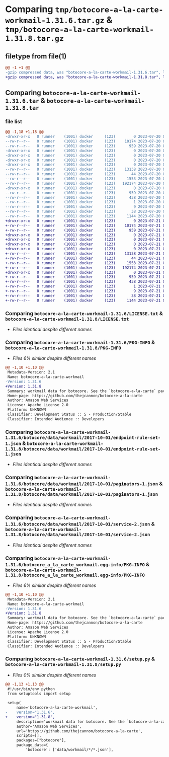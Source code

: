 # Comparing `tmp/botocore-a-la-carte-workmail-1.31.6.tar.gz` & `tmp/botocore-a-la-carte-workmail-1.31.8.tar.gz`

## filetype from file(1)

```diff
@@ -1 +1 @@
-gzip compressed data, was "botocore-a-la-carte-workmail-1.31.6.tar", last modified: Thu Jul 20 01:20:48 2023, max compression
+gzip compressed data, was "botocore-a-la-carte-workmail-1.31.8.tar", last modified: Fri Jul 21 01:21:59 2023, max compression
```

## Comparing `botocore-a-la-carte-workmail-1.31.6.tar` & `botocore-a-la-carte-workmail-1.31.8.tar`

### file list

```diff
@@ -1,18 +1,18 @@
-drwxr-xr-x   0 runner    (1001) docker     (123)        0 2023-07-20 01:20:48.670943 botocore-a-la-carte-workmail-1.31.6/
--rw-r--r--   0 runner    (1001) docker     (123)    10174 2023-07-20 01:20:48.000000 botocore-a-la-carte-workmail-1.31.6/LICENSE.txt
--rw-r--r--   0 runner    (1001) docker     (123)      959 2023-07-20 01:20:48.670943 botocore-a-la-carte-workmail-1.31.6/PKG-INFO
-drwxr-xr-x   0 runner    (1001) docker     (123)        0 2023-07-20 01:20:48.670943 botocore-a-la-carte-workmail-1.31.6/botocore/
-drwxr-xr-x   0 runner    (1001) docker     (123)        0 2023-07-20 01:20:48.670943 botocore-a-la-carte-workmail-1.31.6/botocore/data/
-drwxr-xr-x   0 runner    (1001) docker     (123)        0 2023-07-20 01:20:48.670943 botocore-a-la-carte-workmail-1.31.6/botocore/data/workmail/
-drwxr-xr-x   0 runner    (1001) docker     (123)        0 2023-07-20 01:20:48.670943 botocore-a-la-carte-workmail-1.31.6/botocore/data/workmail/2017-10-01/
--rw-r--r--   0 runner    (1001) docker     (123)    13138 2023-07-20 01:19:55.000000 botocore-a-la-carte-workmail-1.31.6/botocore/data/workmail/2017-10-01/endpoint-rule-set-1.json
--rw-r--r--   0 runner    (1001) docker     (123)       44 2023-07-20 01:19:55.000000 botocore-a-la-carte-workmail-1.31.6/botocore/data/workmail/2017-10-01/examples-1.json
--rw-r--r--   0 runner    (1001) docker     (123)     1553 2023-07-20 01:19:55.000000 botocore-a-la-carte-workmail-1.31.6/botocore/data/workmail/2017-10-01/paginators-1.json
--rw-r--r--   0 runner    (1001) docker     (123)   192174 2023-07-20 01:19:55.000000 botocore-a-la-carte-workmail-1.31.6/botocore/data/workmail/2017-10-01/service-2.json
-drwxr-xr-x   0 runner    (1001) docker     (123)        0 2023-07-20 01:20:48.670943 botocore-a-la-carte-workmail-1.31.6/botocore_a_la_carte_workmail.egg-info/
--rw-r--r--   0 runner    (1001) docker     (123)      959 2023-07-20 01:20:48.000000 botocore-a-la-carte-workmail-1.31.6/botocore_a_la_carte_workmail.egg-info/PKG-INFO
--rw-r--r--   0 runner    (1001) docker     (123)      438 2023-07-20 01:20:48.000000 botocore-a-la-carte-workmail-1.31.6/botocore_a_la_carte_workmail.egg-info/SOURCES.txt
--rw-r--r--   0 runner    (1001) docker     (123)        1 2023-07-20 01:20:48.000000 botocore-a-la-carte-workmail-1.31.6/botocore_a_la_carte_workmail.egg-info/dependency_links.txt
--rw-r--r--   0 runner    (1001) docker     (123)        9 2023-07-20 01:20:48.000000 botocore-a-la-carte-workmail-1.31.6/botocore_a_la_carte_workmail.egg-info/top_level.txt
--rw-r--r--   0 runner    (1001) docker     (123)       38 2023-07-20 01:20:48.670943 botocore-a-la-carte-workmail-1.31.6/setup.cfg
--rw-r--r--   0 runner    (1001) docker     (123)     1144 2023-07-20 01:20:48.000000 botocore-a-la-carte-workmail-1.31.6/setup.py
+drwxr-xr-x   0 runner    (1001) docker     (123)        0 2023-07-21 01:21:59.467618 botocore-a-la-carte-workmail-1.31.8/
+-rw-r--r--   0 runner    (1001) docker     (123)    10174 2023-07-21 01:21:59.000000 botocore-a-la-carte-workmail-1.31.8/LICENSE.txt
+-rw-r--r--   0 runner    (1001) docker     (123)      959 2023-07-21 01:21:59.467618 botocore-a-la-carte-workmail-1.31.8/PKG-INFO
+drwxr-xr-x   0 runner    (1001) docker     (123)        0 2023-07-21 01:21:59.463618 botocore-a-la-carte-workmail-1.31.8/botocore/
+drwxr-xr-x   0 runner    (1001) docker     (123)        0 2023-07-21 01:21:59.463618 botocore-a-la-carte-workmail-1.31.8/botocore/data/
+drwxr-xr-x   0 runner    (1001) docker     (123)        0 2023-07-21 01:21:59.463618 botocore-a-la-carte-workmail-1.31.8/botocore/data/workmail/
+drwxr-xr-x   0 runner    (1001) docker     (123)        0 2023-07-21 01:21:59.463618 botocore-a-la-carte-workmail-1.31.8/botocore/data/workmail/2017-10-01/
+-rw-r--r--   0 runner    (1001) docker     (123)    13138 2023-07-21 01:21:06.000000 botocore-a-la-carte-workmail-1.31.8/botocore/data/workmail/2017-10-01/endpoint-rule-set-1.json
+-rw-r--r--   0 runner    (1001) docker     (123)       44 2023-07-21 01:21:06.000000 botocore-a-la-carte-workmail-1.31.8/botocore/data/workmail/2017-10-01/examples-1.json
+-rw-r--r--   0 runner    (1001) docker     (123)     1553 2023-07-21 01:21:06.000000 botocore-a-la-carte-workmail-1.31.8/botocore/data/workmail/2017-10-01/paginators-1.json
+-rw-r--r--   0 runner    (1001) docker     (123)   192174 2023-07-21 01:21:06.000000 botocore-a-la-carte-workmail-1.31.8/botocore/data/workmail/2017-10-01/service-2.json
+drwxr-xr-x   0 runner    (1001) docker     (123)        0 2023-07-21 01:21:59.467618 botocore-a-la-carte-workmail-1.31.8/botocore_a_la_carte_workmail.egg-info/
+-rw-r--r--   0 runner    (1001) docker     (123)      959 2023-07-21 01:21:59.000000 botocore-a-la-carte-workmail-1.31.8/botocore_a_la_carte_workmail.egg-info/PKG-INFO
+-rw-r--r--   0 runner    (1001) docker     (123)      438 2023-07-21 01:21:59.000000 botocore-a-la-carte-workmail-1.31.8/botocore_a_la_carte_workmail.egg-info/SOURCES.txt
+-rw-r--r--   0 runner    (1001) docker     (123)        1 2023-07-21 01:21:59.000000 botocore-a-la-carte-workmail-1.31.8/botocore_a_la_carte_workmail.egg-info/dependency_links.txt
+-rw-r--r--   0 runner    (1001) docker     (123)        9 2023-07-21 01:21:59.000000 botocore-a-la-carte-workmail-1.31.8/botocore_a_la_carte_workmail.egg-info/top_level.txt
+-rw-r--r--   0 runner    (1001) docker     (123)       38 2023-07-21 01:21:59.467618 botocore-a-la-carte-workmail-1.31.8/setup.cfg
+-rw-r--r--   0 runner    (1001) docker     (123)     1144 2023-07-21 01:21:59.000000 botocore-a-la-carte-workmail-1.31.8/setup.py
```

### Comparing `botocore-a-la-carte-workmail-1.31.6/LICENSE.txt` & `botocore-a-la-carte-workmail-1.31.8/LICENSE.txt`

 * *Files identical despite different names*

### Comparing `botocore-a-la-carte-workmail-1.31.6/PKG-INFO` & `botocore-a-la-carte-workmail-1.31.8/PKG-INFO`

 * *Files 6% similar despite different names*

```diff
@@ -1,10 +1,10 @@
 Metadata-Version: 2.1
 Name: botocore-a-la-carte-workmail
-Version: 1.31.6
+Version: 1.31.8
 Summary: workmail data for botocore. See the `botocore-a-la-carte` package for more info.
 Home-page: https://github.com/thejcannon/botocore-a-la-carte
 Author: Amazon Web Services
 License: Apache License 2.0
 Platform: UNKNOWN
 Classifier: Development Status :: 5 - Production/Stable
 Classifier: Intended Audience :: Developers
```

### Comparing `botocore-a-la-carte-workmail-1.31.6/botocore/data/workmail/2017-10-01/endpoint-rule-set-1.json` & `botocore-a-la-carte-workmail-1.31.8/botocore/data/workmail/2017-10-01/endpoint-rule-set-1.json`

 * *Files identical despite different names*

### Comparing `botocore-a-la-carte-workmail-1.31.6/botocore/data/workmail/2017-10-01/paginators-1.json` & `botocore-a-la-carte-workmail-1.31.8/botocore/data/workmail/2017-10-01/paginators-1.json`

 * *Files identical despite different names*

### Comparing `botocore-a-la-carte-workmail-1.31.6/botocore/data/workmail/2017-10-01/service-2.json` & `botocore-a-la-carte-workmail-1.31.8/botocore/data/workmail/2017-10-01/service-2.json`

 * *Files identical despite different names*

### Comparing `botocore-a-la-carte-workmail-1.31.6/botocore_a_la_carte_workmail.egg-info/PKG-INFO` & `botocore-a-la-carte-workmail-1.31.8/botocore_a_la_carte_workmail.egg-info/PKG-INFO`

 * *Files 6% similar despite different names*

```diff
@@ -1,10 +1,10 @@
 Metadata-Version: 2.1
 Name: botocore-a-la-carte-workmail
-Version: 1.31.6
+Version: 1.31.8
 Summary: workmail data for botocore. See the `botocore-a-la-carte` package for more info.
 Home-page: https://github.com/thejcannon/botocore-a-la-carte
 Author: Amazon Web Services
 License: Apache License 2.0
 Platform: UNKNOWN
 Classifier: Development Status :: 5 - Production/Stable
 Classifier: Intended Audience :: Developers
```

### Comparing `botocore-a-la-carte-workmail-1.31.6/setup.py` & `botocore-a-la-carte-workmail-1.31.8/setup.py`

 * *Files 0% similar despite different names*

```diff
@@ -1,13 +1,13 @@
 #!/usr/bin/env python
 from setuptools import setup
 
 setup(
     name='botocore-a-la-carte-workmail',
-    version="1.31.6",
+    version="1.31.8",
     description='workmail data for botocore. See the `botocore-a-la-carte` package for more info.',
     author='Amazon Web Services',
     url='https://github.com/thejcannon/botocore-a-la-carte',
     scripts=[],
     packages=["botocore"],
     package_data={
         'botocore': ['data/workmail/*/*.json'],
```

